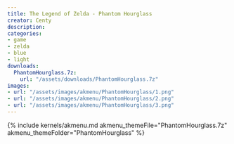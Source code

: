 ```yaml
---
title: The Legend of Zelda - Phantom Hourglass
creator: Centy
description: 
categories:
- game
- zelda
- blue
- light
downloads:
  PhantomHourglass.7z:
    url: "/assets/downloads/PhantomHourglass.7z"
images:
- url: "/assets/images/akmenu/PhantomHourglass/1.png"
- url: "/assets/images/akmenu/PhantomHourglass/2.png"
- url: "/assets/images/akmenu/PhantomHourglass/3.png"
---
```


{% include kernels/akmenu.md akmenu_themeFile="PhantomHourglass.7z" akmenu_themeFolder="PhantomHourglass" %}
